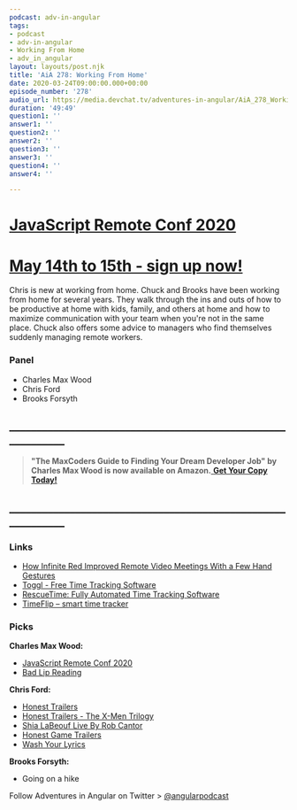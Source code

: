 ```yaml
---
podcast: adv-in-angular
tags:
- podcast
- adv-in-angular
- Working From Home
- adv_in_angular
layout: layouts/post.njk
title: 'AiA 278: Working From Home'
date: 2020-03-24T09:00:00.000+00:00
episode_number: '278'
audio_url: https://media.devchat.tv/adventures-in-angular/AiA_278_Working_From_Home.mp3
duration: '49:49'
question1: ''
answer1: ''
question2: ''
answer2: ''
question3: ''
answer3: ''
question4: ''
answer4: ''

---
```

# [JavaScript Remote Conf 2020](https://devchat.tv/conferences/javascript-remote-2020/ "JavaScript Remote Conf 2020")

# [May 14th to 15th - sign up now!](https://devchat.tv/conferences/javascript-remote-2020/ "JavaScript Remote Conf 2020") 

Chris is new at working from home. Chuck and Brooks have been working from home for several years. They walk through the ins and outs of how to be productive at home with kids, family, and others at home and how to maximize communication with your team when you're not in the same place. Chuck also offers some advice to managers who find themselves suddenly managing remote workers.

### **Panel**

* Charles Max Wood
* Chris Ford
* Brooks Forsyth

## **____________________________________________________________**

> **"The MaxCoders Guide to Finding Your Dream Developer Job" by Charles Max Wood is now available on Amazon.**[ **Get Your Copy Today!**](https://www.amazon.com/gp/product/B081MBL5C9/ref=as_li_ss_tl?ie=UTF8&linkCode=sl1&tag=devchattv-20&linkId=9d61363241636e2546ef46abba198746&language=en_US)

## **____________________________________________________________**

### **Links**

* [How Infinite Red Improved Remote Video Meetings With a Few Hand Gestures](https://shift.infinite.red/how-infinite-red-improved-remote-video-meetings-with-a-few-hand-gestures-bbebc0555335)
* [Toggl - Free Time Tracking Software](https://toggl.com/)
* [RescueTime: Fully Automated Time Tracking Software](https://www.rescuetime.com/)
* [TimeFlip – smart time tracker](https://timeflip.io/)

### **Picks**

**Charles Max Wood:**

* [JavaScript Remote Conf 2020](https://devchat.tv/conferences/javascript-remote-2020/)
* [Bad Lip Reading](https://www.youtube.com/user/BadLipReading)

**Chris Ford:**

* [Honest Trailers](https://www.youtube.com/playlist?list=PL86F4D497FD3CACCE)
* [Honest Trailers - The X-Men Trilogy](https://www.youtube.com/watch?v=cvkCv5cCD5Y)
* [Shia LaBeouf Live By Rob Cantor](https://www.youtube.com/watch?v=o0u4M6vppCI&list=RDMMo0u4M6vppCI&start_radio=1)
* [Honest Game Trailers](https://www.youtube.com/playlist?list=PLHkNwtRZFo2g74tWgElcOO2T3WWbN7Aga)
* [Wash Your Lyrics](https://washyourlyrics.com/)

**Brooks Forsyth:**

* Going on a hike

Follow Adventures in Angular on Twitter > [@angularpodcast](https://twitter.com/angularpodcast)